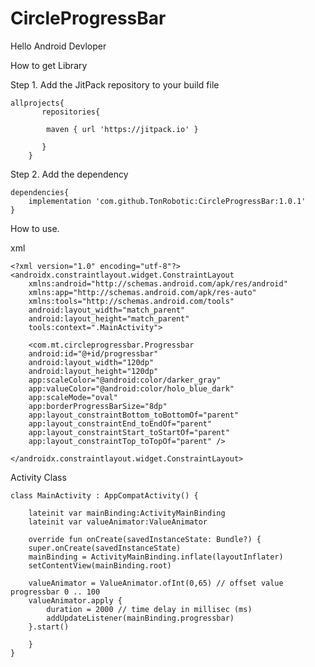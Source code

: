 # CircleProgressBar
Hello Android Devloper 

How to get Library

Step 1. Add the JitPack repository to your build file

	allprojects{
		   repositories{
		
			maven { url 'https://jitpack.io' }
			
		   }
        }
 
Step 2. Add the dependency
 
	dependencies{
		implementation 'com.github.TonRobotic:CircleProgressBar:1.0.1'
	}

 
How to use.

xml

	<?xml version="1.0" encoding="utf-8"?>
	<androidx.constraintlayout.widget.ConstraintLayout
	    xmlns:android="http://schemas.android.com/apk/res/android"
	    xmlns:app="http://schemas.android.com/apk/res-auto"
	    xmlns:tools="http://schemas.android.com/tools"
	    android:layout_width="match_parent"
	    android:layout_height="match_parent"
	    tools:context=".MainActivity">

	    <com.mt.circleprogressbar.Progressbar
		android:id="@+id/progressbar"
		android:layout_width="120dp"
		android:layout_height="120dp"
		app:scaleColor="@android:color/darker_gray"
		app:valueColor="@android:color/holo_blue_dark"
		app:scaleMode="oval"
		app:borderProgressBarSize="8dp"
		app:layout_constraintBottom_toBottomOf="parent"
		app:layout_constraintEnd_toEndOf="parent"
		app:layout_constraintStart_toStartOf="parent"
		app:layout_constraintTop_toTopOf="parent" />

	</androidx.constraintlayout.widget.ConstraintLayout>
	
Activity Class

	class MainActivity : AppCompatActivity() {

	    lateinit var mainBinding:ActivityMainBinding
	    lateinit var valueAnimator:ValueAnimator

	    override fun onCreate(savedInstanceState: Bundle?) {
		super.onCreate(savedInstanceState)
		mainBinding = ActivityMainBinding.inflate(layoutInflater)
		setContentView(mainBinding.root)

		valueAnimator = ValueAnimator.ofInt(0,65) // offset value progressbar 0 .. 100 
		valueAnimator.apply {
		    duration = 2000 // time delay in millisec (ms)
		    addUpdateListener(mainBinding.progressbar) 
		}.start()

	    }
	}


